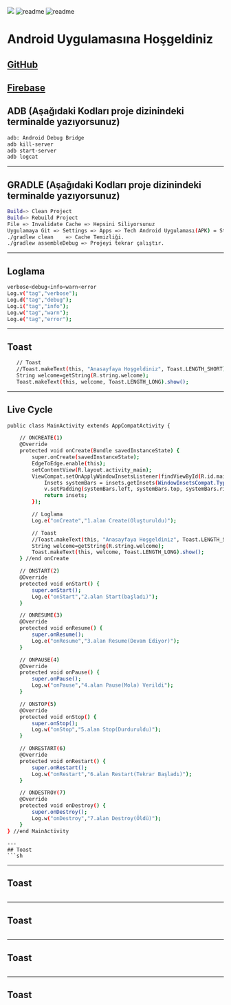 ![](https://komarev.com/ghpvc/?username=hamitmizrak)
![readme](./pictures/ana1.png)
![readme](./pictures/ana2.png)

# Android Uygulamasına Hoşgeldiniz
[GitHub](https://github.com/hamitmizrak/Offline_Android_TodoList.git)
---

[Firebase](https://console.firebase.google.com/project/todolist-44/overview)
---

## ADB  (Aşağıdaki Kodları proje dizinindeki terminalde yazıyorsunuz)
```sh 
adb: Android Debug Bridge
adb kill-server
adb start-server
adb logcat
```
---


## GRADLE (Aşağıdaki Kodları proje dizinindeki terminalde yazıyorsunuz)
```sh 
Build=> Clean Project
Build=> Rebuild Project
File => Invalidate Cache => Hepsini Siliyorsunuz
Uygulamaya Git => Settings => Apps => Tech Android Uygulaması(APK) = Storage&Cache => Clear storage veya clear cache
./gradlew clean    => Cache Temizliği.
./gradlew assembleDebug => Projeyi tekrar çalıştır.
```
---


## Loglama
```sh
verbose<debug<info<warn<error
Log.v("tag","verbose");
Log.d("tag","debug");
Log.i("tag","info");
Log.w("tag","warn");
Log.e("tag","error");
```
---
## Toast
```sh 
   // Toast
   //Toast.makeText(this, "Anasayfaya Hoşgeldiniz", Toast.LENGTH_SHORT).show();
   String welcome=getString(R.string.welcome);
   Toast.makeText(this, welcome, Toast.LENGTH_LONG).show();
```

---
## Live Cycle
```sh 
public class MainActivity extends AppCompatActivity {

    // ONCREATE(1)
    @Override
    protected void onCreate(Bundle savedInstanceState) {
        super.onCreate(savedInstanceState);
        EdgeToEdge.enable(this);
        setContentView(R.layout.activity_main);
        ViewCompat.setOnApplyWindowInsetsListener(findViewById(R.id.main), (v, insets) -> {
            Insets systemBars = insets.getInsets(WindowInsetsCompat.Type.systemBars());
            v.setPadding(systemBars.left, systemBars.top, systemBars.right, systemBars.bottom);
            return insets;
        });

        // Loglama
        Log.e("onCreate","1.alan Create(Oluşturuldu)");

        // Toast
        //Toast.makeText(this, "Anasayfaya Hoşgeldiniz", Toast.LENGTH_SHORT).show();
        String welcome=getString(R.string.welcome);
        Toast.makeText(this, welcome, Toast.LENGTH_LONG).show();
    } //end onCreate

    // ONSTART(2)
    @Override
    protected void onStart() {
        super.onStart();
        Log.e("onStart","2.alan Start(başladı)");
    }

    // ONRESUME(3)
    @Override
    protected void onResume() {
        super.onResume();
        Log.e("onResume","3.alan Resume(Devam Ediyor)");
    }

    // ONPAUSE(4)
    @Override
    protected void onPause() {
        super.onPause();
        Log.w("onPause","4.alan Pause(Mola) Verildi");
    }

    // ONSTOP(5)
    @Override
    protected void onStop() {
        super.onStop();
        Log.w("onStop","5.alan Stop(Durduruldu)");
    }

    // ONRESTART(6)
    @Override
    protected void onRestart() {
        super.onRestart();
        Log.w("onRestart","6.alan Restart(Tekrar Başladı)");
    }

    // ONDESTROY(7)
    @Override
    protected void onDestroy() {
        super.onDestroy();
        Log.w("onDestroy","7.alan Destroy(Öldü)");
    }
} //end MainActivity
```


```
---
## Toast
```sh 

```
---
## Toast
```sh 

```
---
## Toast
```sh 

```

---
## Toast
```sh 

```
---
## Toast
```sh 

```